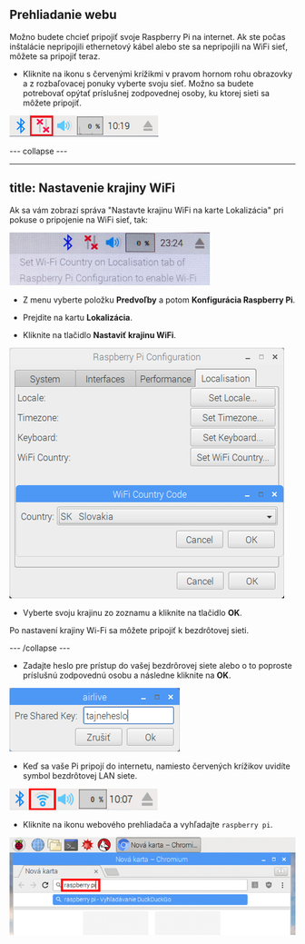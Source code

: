 ## Prehliadanie webu

Možno budete chcieť pripojiť svoje Raspberry Pi na internet. Ak ste počas inštalácie nepripojili ethernetový kábel alebo ste sa nepripojili na WiFi sieť, môžete sa pripojiť teraz.

+ Kliknite na ikonu s červenými krížikmi v pravom hornom rohu obrazovky a z rozbaľovacej ponuky vyberte svoju sieť. Možno sa budete potrebovať opýtať príslušnej zodpovednej osoby, ku ktorej sieti sa môžete pripojiť.

![Žiadne wifi](images/no-wifi.png)

\--- collapse \---

* * *

## title: Nastavenie krajiny WiFi

Ak sa vám zobrazí správa "Nastavte krajinu WiFi na karte Lokalizácia" pri pokuse o pripojenie na WiFi sieť, tak:

![nastavenie krajiny wifi](images/pi-set-wifi-country.png)

+ Z menu vyberte položku **Predvoľby** a potom **Konfigurácia Raspberry Pi**.

+ Prejdite na kartu **Lokalizácia**.

+ Kliknite na tlačidlo **Nastaviť krajinu WiFi**.

![výber krajiny wifi](images/pi-select-wifi-country.png)

+ Vyberte svoju krajinu zo zoznamu a kliknite na tlačidlo **OK**.

Po nastavení krajiny Wi-Fi sa môžete pripojiť k bezdrôtovej sieti.

\--- /collapse \---

+ Zadajte heslo pre prístup do vašej bezdrôrovej siete alebo o to poproste príslušnú zodpovednú osobu a následne kliknite na **OK**.

![Zadajte heslo](images/type-password.png)

+ Keď sa vaše Pi pripojí do internetu, namiesto červených krížikov uvidíte symbol bezdrôtovej LAN siete.

![snímka obrazovky](images/pi-wifi.png)

+ Kliknite na ikonu webového prehliadača a vyhľadajte `raspberry pi`.

![snímka obrazovky](images/pi-browser.png)